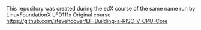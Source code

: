 This repository was created during the edX course of the same name run by LinuxFoundationX LFD111x
Original course https://github.com/stevehoover/LF-Building-a-RISC-V-CPU-Core
